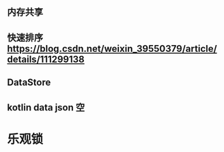 ##  内存共享


## 快速排序  https://blog.csdn.net/weixin_39550379/article/details/111299138

## DataStore
## kotlin data  json 空
# 乐观锁
```

```
